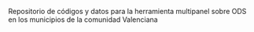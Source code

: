 Repositorio de códigos y datos para la herramienta multipanel sobre ODS en los municipios de la comunidad Valenciana
